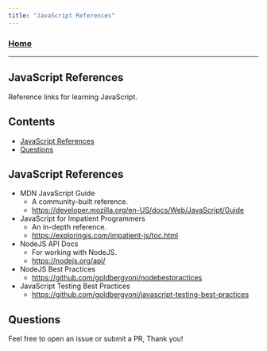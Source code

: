 ```yaml
---
title: "JavaScript References"
---
```


### [Home](https://pikaxyz420.github.io/guides/)

---

## JavaScript References

Reference links for learning JavaScript.

## Contents

- [JavaScript References](#javascript-references)
- [Questions](#questions)

## JavaScript References

- MDN JavaScript Guide
  - A community-built reference.
  - https://developer.mozilla.org/en-US/docs/Web/JavaScript/Guide
- JavaScript for Impatient Programmers
  - An in-depth reference.
  - https://exploringjs.com/impatient-js/toc.html
- NodeJS API Docs
  - For working with NodeJS.
  - https://nodejs.org/api/
- NodeJS Best Practices
  - https://github.com/goldbergyoni/nodebestpractices
- JavaScript Testing Best Practices
  - https://github.com/goldbergyoni/javascript-testing-best-practices

## Questions

Feel free to open an issue or submit a PR, Thank you!
